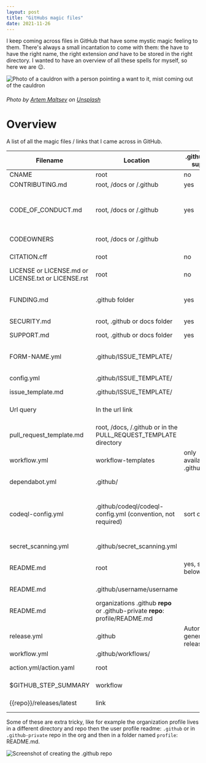 ```yaml
---
layout: post
title: "GitHubs magic files"
date: 2021-11-26
---
```


I keep coming across files in GitHub that have some mystic magic feeling to them. There's always a small incantation to come with them: the have to have the right name, the right extension *and* have to be stored in the right directory. I wanted to have an overview of all these spells for myself, so here we are 😉.

![Photo of a cauldron with a person pointing a want to it, mist coming out of the cauldron](/images/20211126/20211126-github-magic-files.jpg)
###### Photo by <a href="https://unsplash.com/@art_maltsev?utm_source=unsplash&utm_medium=referral&utm_content=creditCopyText">Artem Maltsev</a> on <a href="https://unsplash.com/s/photos/magic?utm_source=unsplash&utm_medium=referral&utm_content=creditCopyText">Unsplash</a>
  
# Overview
A list of all the magic files / links that I came across in GitHub.

|Filename|Location|.github repo support|Description|Docs|
|---|---|---|---|---|
|CNAME|root|no|Alias for the GitHub Pages site|[Docs](https://docs.github.com/en/pages/configuring-a-custom-domain-for-your-github-pages-site/managing-a-custom-domain-for-your-github-pages-site)|
|CONTRIBUTING.md|root, /docs or /.github|yes|How to contribute to a project|[Guidelines](https://docs.github.com/en/communities/setting-up-your-project-for-healthy-contributions/setting-guidelines-for-repository-contributors)|
|CODE_OF_CONDUCT.md|root, /docs or /.github|yes|Code of conduct|How to behave for this project [Code of Conduct](https://docs.github.com/en/communities/setting-up-your-project-for-healthy-contributions/adding-a-code-of-conduct-to-your-project)|
|CODEOWNERS|root, /docs or /.github||List of people who can make changes to the files or folders|[Code owners info](https://docs.github.com/en/repositories/managing-your-repositorys-settings-and-features/customizing-your-repository/about-code-owners)|
|CITATION.cff|root|no|Let others know how to citate your work|[cff](https://docs.github.com/en/repositories/managing-your-repositorys-settings-and-features/customizing-your-repository/about-citation-files)|
|LICENSE or LICENSE.md or LICENSE.txt or LICENSE.rst|root|no||[License](https://docs.github.com/en/repositories/managing-your-repositorys-settings-and-features/customizing-your-repository/licensing-a-repository)|
|FUNDING.md|.github folder|yes|Display a Sponsor button in your repo and send people to platforms where they can fund your development|[Docs](https://docs.github.com/en/repositories/managing-your-repositorys-settings-and-features/customizing-your-repository/displaying-a-sponsor-button-in-your-repository)|
|SECURITY.md|root, .github or docs folder|yes|[Security policy](https://docs.github.com/en/code-security/getting-started/adding-a-security-policy-to-your-repository)|
|SUPPORT.md|root, .github or docs folder|yes|Tell people how to get help for the code in the repo|[Docs](https://docs.github.com/en/communities/setting-up-your-project-for-healthy-contributions/adding-support-resources-to-your-project)|
|FORM-NAME.yml|.github/ISSUE_TEMPLATE/||Issue templates with forms (in Beta for github.com, not available for GHES)|[Templates](https://docs.github.com/en/communities/using-templates-to-encourage-useful-issues-and-pull-requests/configuring-issue-templates-for-your-repository)|
|config.yml|.github/ISSUE_TEMPLATE/||Issue templates configuration settings|[Template chooser](https://docs.github.com/en/communities/using-templates-to-encourage-useful-issues-and-pull-requests/configuring-issue-templates-for-your-repository#configuring-the-template-chooser)|
|issue_template.md|.github/ISSUE_TEMPLATE/||Issue template|[Template](https://docs.github.com/en/communities/using-templates-to-encourage-useful-issues-and-pull-requests/configuring-issue-templates-for-your-repository#configuring-the-template)|
|Url query|In the url link||Create an issue with certain fields filled in with values|[Create issue with url query](https://docs.github.com/en/enterprise-server@3.4/issues/tracking-your-work-with-issues/creating-an-issue#creating-an-issue-from-a-url-query)|
|pull_request_template.md|root, /docs, /.github or in the PULL_REQUEST_TEMPLATE directory||Create the default body for a Pull Request|[Using a PR template](https://docs.github.com/en/communities/using-templates-to-encourage-useful-issues-and-pull-requests/creating-a-pull-request-template-for-your-repository)|
|workflow.yml|workflow-templates|only available in .github repo|Store starter workflows for your organizations|[Starter workflow templates](https://docs.github.com/en/enterprise-cloud@latest/actions/using-workflows/creating-starter-workflows-for-your-organization)|
|dependabot.yml|.github/||Dependabot configuration file|[Dependabot configuration](https://docs.github.com/en/code-security/supply-chain-security/keeping-your-dependencies-updated-automatically/configuration-options-for-dependency-updates#open-pull-requests-limit)|
|codeql-config.yml|.github/codeql/codeql-config.yml (convention, not required)|sort of|CodeQL configuration file. Can also be stored in an external repository (hence .github repo works). If using external repo, referencing can by done by using `owner/repository/filename@branch` |[CodeQL config](https://docs.github.com/en/code-security/code-scanning/using-codeql-code-scanning-with-your-existing-ci-system/configuring-codeql-runner-in-your-ci-system#using-a-custom-configuration-file)|
|secret_scanning.yml|.github/secret_scanning.yml||Secret scanning configuration file|[Secret scanning](https://docs.github.com/en/code-security/secret-scanning/configuring-secret-scanning-for-your-repositories)|
|README.md|root|yes, see below|Project readme, also used on marketplace if the repo is published to the marketplace||
|README.md|.github/username/username||Profile readme|[About readme's](https://docs.github.com/en/repositories/managing-your-repositorys-settings-and-features/customizing-your-repository/about-readmes)|
|README.md|organizations .github **repo** or .github-private **repo**: profile/README.md||Organization readme|[Organization readme](https://docs.github.com/en/organizations/collaborating-with-groups-in-organizations/customizing-your-organizations-profile)|
|release.yml|.github|Automatically generated release notes||[Automatically generated release notes](https://docs.github.com/en/enterprise-server@3.5/repositories/releasing-projects-on-github/automatically-generated-release-notes)|
|workflow.yml|.github/workflows/|||[Workflows](https://docs.github.com/en/github/automating-your-workflow/automating-workflows-with-github-actions)|
|action.yml/action.yaml|root||Configuration file for an actions repository||
|$GITHUB_STEP_SUMMARY|workflow||Job summary output in markdown|[Job summary](https://docs.github.com/en/actions/learn-github-actions/environment-variables#default-environment-variables)|
|{{repo}}/releases/latest|link||To permalink to the latest release as any time.|[Permalink to latest release](https://docs.github.com/en/repositories/releasing-projects-on-github/linking-to-releases)|

Some of these are extra tricky, like for example the organization profile lives in a different directory and repo then the user profile readme: `.github` or in `.github-private` repo in the org and then in a folder named `profile`: README.md.  

![Screenshot of creating the .github repo](/images/20211126/20211126-org-profile.jpg.png)
